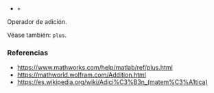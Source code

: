 * `+`

Operador de adición.

Véase también: `plus`.

### Referencias

* https://www.mathworks.com/help/matlab/ref/plus.html
* https://mathworld.wolfram.com/Addition.html
* https://es.wikipedia.org/wiki/Adici%C3%B3n_(matem%C3%A1tica)
